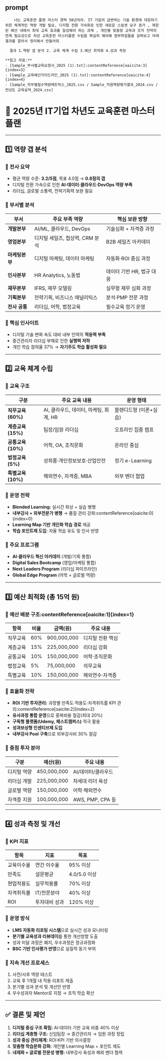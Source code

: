 ## prompt
        너는 교육훈련 플랜 마스터 경력 50년차야. IT 기업의 급변하는 기술 환경에 대응하기 위한 체계적인 역량 개발 필요, 디지털 전환 가속화로 인한 새로운 스킬셋 요구 증가 , 제한된 예산 내에서 최대 교육 효과를 달성해야 하는 과제 , 개인별 맞춤형 교육과 조직 전략의 연계 필요성으로 차년 교육훈련 마스터플랜 수립을 확실히 해야해 첨부파일들을 살펴보고 아래 결과를 알아서 정리해서 만들어줘

      결과 1.역량 갭 분석 2. 교육 체계 수립 3.예산 최적화 4.성과 측정

    **참고 자료:**  
    - [Sample_부서별교육요청서_2025 (1).txt]:contentReference[oaicite:3]{index=3}  
    - [Sample_교육예산가이드라인_2025 (1).txt]:contentReference[oaicite:4]{index=4}  
    - [Sample_직무별필수역량매트릭스_2025.csv / Sample_직원역량평가결과_2024.csv / 전년도 교육실적_2024.csv]



# 📘 2025년 IT기업 차년도 교육훈련 마스터플랜

---

## 1️⃣ 역량 갭 분석

### 🔹 전사 요약
- 평균 역량 수준: **3.2/5점**, 목표 4.0점 → **0.8점의 갭**
- 디지털 전환 가속으로 인한 **AI·데이터·클라우드·DevOps 역량 부족**
- 리더십, 글로벌 소통력, 전략기획력 보완 필요

### 🔹 부서별 분석
| 부서 | 주요 부족 역량 | 핵심 보완 방향 |
|------|----------------|----------------|
| **개발본부** | AI/ML, 클라우드, DevOps | 기술심화 + 자격증 과정 |
| **영업본부** | 디지털 세일즈, 협상력, CRM 분석 | B2B 세일즈 아카데미 |
| **마케팅본부** | 디지털 마케팅, 데이터 마케팅 | 자동화·ROI 중심 과정 |
| **인사본부** | HR Analytics, 노동법 | 데이터 기반 HR, 법규 대응 |
| **재무본부** | IFRS, 재무 모델링 | 실무형 재무 심화 과정 |
| **기획본부** | 전략기획, 비즈니스 애널리틱스 | 분석·PMP 전문 과정 |
| **전사 공통** | 리더십, 어학, 법정교육 | 필수교육 정기 운영 |

### 🔹 핵심 인사이트
- 디지털 기술 변화 속도 대비 내부 인력의 **적응력 부족**
- 중간관리자 리더십 부재로 인한 **실행력 저하**
- 개인 학습 참여율 37% → **자기주도 학습 활성화 필요**

---

## 2️⃣ 교육 체계 수립

### 🔹 교육 구조
| 구분 | 주요 교육 내용 | 운영 형태 |
|------|----------------|------------|
| **직무교육 (60%)** | AI, 클라우드, 데이터, 마케팅, 회계, HR | 블렌디드형 (이론+실습) |
| **계층교육 (15%)** | 팀장/임원 리더십 | 오프라인 집중 캠프 |
| **공통교육 (10%)** | 어학, OA, 조직문화 | 온라인 중심 |
| **법정교육 (5%)** | 성희롱·개인정보보호·산업안전 | 정기 e-Learning |
| **특별교육 (10%)** | 해외연수, 자격증, MBA | 외부 벤더 협업 |

### 🔹 운영 전략
- **Blended Learning:** 실시간 화상 + 실습 병행  
- **내부강사 + 외부전문가 병행** → 품질 관리 강화:contentReference[oaicite:0]{index=0}  
- **Learning Map 기반 개인화 학습 경로** 제공  
- **학습 포인트제 도입**: 자율 학습 유도 및 인사 반영  

### 🔹 주요 프로그램
- **AI·클라우드 혁신 아카데미** (개발/기획 통합)
- **Digital Sales Bootcamp** (영업/마케팅 통합)
- **Next Leaders Program** (리더십 파이프라인)
- **Global Edge Program** (어학 + 글로벌 역량)

---

## 3️⃣ 예산 최적화 (총 15억 원)

### 🔹 예산 배분 구조:contentReference[oaicite:1]{index=1}
| 항목 | 비율 | 금액(원) | 주요 내용 |
|------|------|----------|------------|
| 직무교육 | 60% | 900,000,000 | 디지털 전환 핵심 |
| 계층교육 | 15% | 225,000,000 | 리더십 강화 |
| 공통교육 | 10% | 150,000,000 | 어학·조직문화 |
| 법정교육 | 5% | 75,000,000 | 의무교육 |
| 특별교육 | 10% | 150,000,000 | 해외연수·자격증 |

### 🔹 효율화 전략
- **ROI 기반 투자관리:** 과정별 만족도·적용도·자격취득률 KPI 관리:contentReference[oaicite:2]{index=2}  
- **유사과정 통합 운영**으로 중복비용 절감(최대 20%)  
- **구독형 플랫폼(Udemy, 패스트캠퍼스)** 적극 활용  
- **성과보상형 인센티브제 도입**  
- **내부강사 Pool 구축**으로 외부강사비 30% 절감  

### 🔹 중점 투자 분야
| 구분 | 예산(원) | 주요 내용 |
|------|-----------|-----------|
| 디지털 역량 | 450,000,000 | AI/데이터/클라우드 |
| 리더십 개발 | 225,000,000 | 차세대 리더 육성 |
| 글로벌 역량 | 150,000,000 | 어학·해외연수 |
| 자격증 지원 | 100,000,000 | AWS, PMP, CPA 등 |

---

## 4️⃣ 성과 측정 및 개선

### 🔹 KPI 지표
| 항목 | 지표 | 목표 |
|------|------|------|
| 교육이수율 | 연간 이수율 | 95% 이상 |
| 만족도 | 설문평균 | 4.0/5.0 이상 |
| 현업적용도 | 실무적용률 | 70% 이상 |
| 자격취득률 | IT/전문분야 | 40% 이상 |
| ROI | 투자대비 성과 | 120% 이상 |

### 🔹 운영 방식
- **LMS 자동화 리포팅 시스템**으로 실시간 성과 모니터링  
- **분기별 교육성과 리뷰데이**를 통한 개선방향 도출  
- 성과 미달 과정은 폐지, 우수과정은 정규과정화  
- **BSC 기반 인사평가 반영**으로 실질적 동기 부여  

### 🔹 지속 개선 프로세스
1. 사전/사후 역량 테스트  
2. 교육 후 1개월 내 적용 리포트 제출  
3. 분기별 성과 분석 및 개선안 반영  
4. 우수성과자 Mentor로 지정 → 조직 학습 확산  

---

## ✅ 결론 및 제언
1. **디지털 중심 구조 확립:** AI·데이터 기반 교육 비중 40% 이상  
2. **리더십 계층형 구조:** 신임팀장 → 중간관리자 → 임원 과정 정립  
3. **성과 중심 관리체계:** ROI·KPI 기반 의사결정  
4. **맞춤형 학습문화 강화:** 개인별 Learning Map + 포인트 제도  
5. **내재화 + 글로벌 전문성 병행:** 내부강사 육성과 해외 벤더 협력
